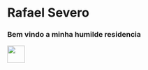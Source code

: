# Rafael Severo
### Bem vindo a minha humilde residencia

<img loading = "lazy" src="https://cdn.jsdelivr.net/gh/devicons/devicon@latest/icons/c/c-original.svg" whidth="40" height="40"/>
                    

